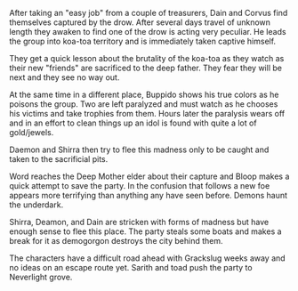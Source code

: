 After taking an "easy job" from a couple of treasurers, Dain and Corvus find themselves captured by the drow.  After several days travel of unknown length they awaken to find one of the drow is acting very peculiar.  He leads the group into koa-toa territory and is immediately taken captive himself.  

They get a quick lesson about the brutality of the koa-toa as they watch as their new "friends" are sacrificed to the deep father.  They fear they will be next and they see no way out.

At the same time in a different place, Buppido shows his true colors as he poisons the group. Two are left paralyzed and must watch as he chooses his victims and take trophies from them.  Hours later the paralysis wears off and in an effort to clean things up an idol is found with quite a lot of gold/jewels.

Daemon and Shirra then try to flee this madness only to be caught and taken to the sacrificial pits.

Word reaches the Deep Mother elder about their capture and Bloop makes a quick attempt to save the party.  In the confusion that follows a new foe appears more terrifying than anything any have seen before. Demons haunt the underdark.

Shirra, Deamon, and Dain are stricken with forms of madness but have enough sense to flee this place.  The party steals some boats and makes a break for it as demogorgon destroys the city behind them.

The characters have a difficult road ahead with Grackslug weeks away and no ideas on an escape route yet.  Sarith and toad push the party to Neverlight grove.